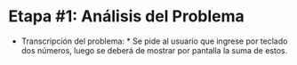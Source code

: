 # Etapa #1: Análisis del Problema

* Transcripción del problema: * Se pide al usuario que ingrese por teclado dos números, luego se deberá de mostrar por pantalla la suma de estos.
